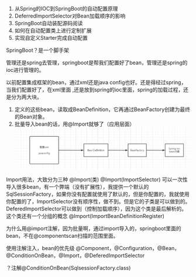 1. 从Spring的IOC到SpringBoot的自动配置原理
1. DeferredImportSelector对Bean加载顺序的影响
1. SpringBoot自动装配源码阅读
1. 如何在自动配置类上进行定制扩展
1. 实现自定义Starter完成自动配置

SpringBoot？是一个脚手架

管理还是spring去管理，springboot是帮我们配置好了bean，管理还是spring的ioc进行管理的。

以前配置集成框架的bean，通过xml还是java config也好。还是得经过spring，当我们配置好了，在xml里面
<bean>,还是放到spring的ioc里面，spring的加载过程，还是分为两大块。

1. 定义的这些bean，读取成BeanDefinition，它再通过BeanFactory创建为最终的Bean对象。
1. 批量导入bean的话，用@Import就够了（应用层面）
![image](../../images/Snipaste_2022-05-01_02-28-20.png)

Import用法，大致分为三种
@Import(类)
@Import(ImportSelector) 可以一次性导入很多bean，有一个弊端（没有扩展性），我提供一个默认的SqlSessionFactory，如果你没有配置就使用了默认的，但是你配置的，我就使用你配置的了，ImportSelector没有顺序性，做不到。但是它的子类是可以做到的。DeferedImportSelector可以做到（控制加载顺序），因为这个类是最后解析的。这个类还有一个分组的概念
@Import(ImportBeanDefinitionRegister)

为什么用@import注解，因为批量啊，通过import导入的，springboot里面的bean，不在@componentscan扫描的范围里面。

使用注解注入，bean的优先级
@Component，@Configuration，@Bean，@ConditionOnBean，@Import，@DeferedImportSelector

？注解@ConditionOnBean(SqlsessionFactory.class)